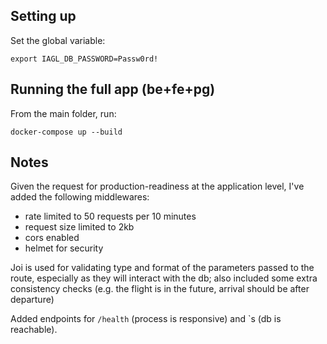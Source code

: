 ## Setting up

Set the global variable:

```
export IAGL_DB_PASSWORD=Passw0rd!
```

## Running the full app (be+fe+pg)

From the main folder, run:

```
docker-compose up --build
```


## Notes

Given the request for production-readiness at the application
level, I've added the following middlewares:
- rate limited to 50 requests per 10 minutes
- request size limited to 2kb
- cors enabled
- helmet for security

Joi is used for validating type and format of the parameters
passed to the route, especially as they will interact with the
db; also included some extra consistency checks (e.g. the flight
is in the future, arrival should be after departure)

Added endpoints for `/health` (process is responsive) and
`s (db is reachable).

